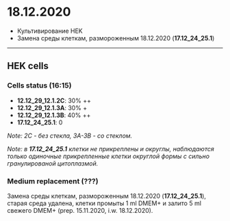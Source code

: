 18.12.2020
==========

- Культивирование HEK
- Замена среды клеткам, размороженным 18.12.2020 (**17.12_24_25.1**)

---

## HEK cells
### Cells status (16:15)
- **12.12_29_12.1.2C**: 30% ++
- **12.12_29_12.1.3A**: 30% +
- **12.12_29_12.1.3B**: 40% ++
- **17.12_24_25.1**: 0

*Note: 2C - без стекла, 3A-3B - со стеклом.*

*Note: в **17.12_24_25.1** клетки не прикреплены и округлы, наблюдаются только одиночные прикрепленные клетки округлой формы с сильно гранулированой цитоплазмой.*

### Medium replacement (???)
Замена среды клеткам, размороженным 18.12.2020 (**17.12_24_25.1**), старая среда удалена, клетки промыты 1 ml DMEM+ и залито 5 ml свежего DMEM+ (prep. 15.11.2020, i.w. 18.12.2020).